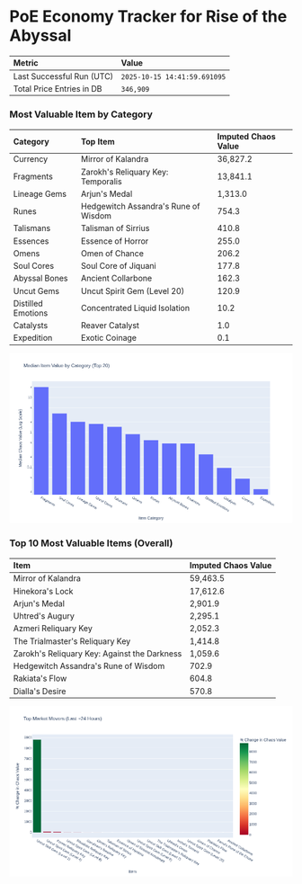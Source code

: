 # PoE Economy Tracker for Rise of the Abyssal

<!-- START_MAINTENANCE -->
| Metric | Value |
|:---|:---|
| Last Successful Run (UTC) | `2025-10-15 14:41:59.691095` |
| Total Price Entries in DB | `346,909` |

<!-- END_MAINTENANCE -->

<!-- START_DATAFRAME_DEBUG -->
<!-- END_DATAFRAME_DEBUG -->

<!-- START_CATEGORY_ANALYSIS -->
### Most Valuable Item by Category
| Category | Top Item | Imputed Chaos Value |
| :--- | :--- | :--- |
| Currency | Mirror of Kalandra | 36,827.2 |
| Fragments | Zarokh's Reliquary Key: Temporalis | 13,841.1 |
| Lineage Gems | Arjun's Medal | 1,313.0 |
| Runes | Hedgewitch Assandra's Rune of Wisdom | 754.3 |
| Talismans | Talisman of Sirrius | 410.8 |
| Essences | Essence of Horror | 255.0 |
| Omens | Omen of Chance | 206.2 |
| Soul Cores | Soul Core of Jiquani | 177.8 |
| Abyssal Bones | Ancient Collarbone | 162.3 |
| Uncut Gems | Uncut Spirit Gem (Level 20) | 120.9 |
| Distilled Emotions | Concentrated Liquid Isolation | 10.2 |
| Catalysts | Reaver Catalyst | 1.0 |
| Expedition | Exotic Coinage | 0.1 |


![Category Analysis Chart](charts/category_analysis.png)
<!-- END_ANALYSIS -->

<!-- START_ANALYSIS -->
### Top 10 Most Valuable Items (Overall)
| Item | Imputed Chaos Value |
| :--- | :--- |
| Mirror of Kalandra | 59,463.5 |
| Hinekora's Lock | 17,612.6 |
| Arjun's Medal | 2,901.9 |
| Uhtred's Augury | 2,295.1 |
| Azmeri Reliquary Key | 2,052.3 |
| The Trialmaster's Reliquary Key | 1,414.8 |
| Zarokh's Reliquary Key: Against the Darkness | 1,059.6 |
| Hedgewitch Assandra's Rune of Wisdom | 702.9 |
| Rakiata's Flow | 604.8 |
| Dialla's Desire | 570.8 |


![Market Movers Chart](charts/market_movers.png)
<!-- END_ANALYSIS -->
